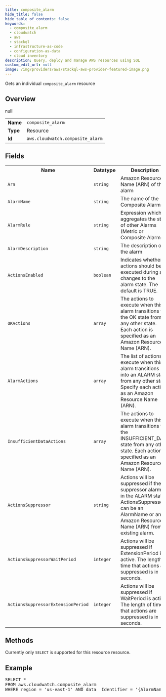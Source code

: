 ```yaml
---
title: composite_alarm
hide_title: false
hide_table_of_contents: false
keywords:
  - composite_alarm
  - cloudwatch
  - aws
  - stackql
  - infrastructure-as-code
  - configuration-as-data
  - cloud inventory
description: Query, deploy and manage AWS resources using SQL
custom_edit_url: null
image: /img/providers/aws/stackql-aws-provider-featured-image.png
---
```

Gets an individual <code>composite_alarm</code> resource

## Overview
<table><tbody>
<tr><td><b>Name</b></td><td><code>composite_alarm</code></td></tr>
<tr><td><b>Type</b></td><td>Resource</td></tr>
null
<tr><td><b>Id</b></td><td><code>aws.cloudwatch.composite_alarm</code></td></tr>
</tbody></table>

## Fields
<table><tbody>
<tr><th>Name</th><th>Datatype</th><th>Description</th></tr>
<tr><td><code>Arn</code></td><td><code>string</code></td><td>Amazon Resource Name (ARN) of the alarm</td></tr><tr><td><code>AlarmName</code></td><td><code>string</code></td><td>The name of the Composite Alarm</td></tr><tr><td><code>AlarmRule</code></td><td><code>string</code></td><td>Expression which aggregates the state of other Alarms (Metric or Composite Alarms)</td></tr><tr><td><code>AlarmDescription</code></td><td><code>string</code></td><td>The description of the alarm</td></tr><tr><td><code>ActionsEnabled</code></td><td><code>boolean</code></td><td>Indicates whether actions should be executed during any changes to the alarm state. The default is TRUE.</td></tr><tr><td><code>OKActions</code></td><td><code>array</code></td><td>The actions to execute when this alarm transitions to the OK state from any other state. Each action is specified as an Amazon Resource Name (ARN).</td></tr><tr><td><code>AlarmActions</code></td><td><code>array</code></td><td>The list of actions to execute when this alarm transitions into an ALARM state from any other state. Specify each action as an Amazon Resource Name (ARN).</td></tr><tr><td><code>InsufficientDataActions</code></td><td><code>array</code></td><td>The actions to execute when this alarm transitions to the INSUFFICIENT_DATA state from any other state. Each action is specified as an Amazon Resource Name (ARN).</td></tr><tr><td><code>ActionsSuppressor</code></td><td><code>string</code></td><td>Actions will be suppressed if the suppressor alarm is in the ALARM state. ActionsSuppressor can be an AlarmName or an Amazon Resource Name (ARN) from an existing alarm. </td></tr><tr><td><code>ActionsSuppressorWaitPeriod</code></td><td><code>integer</code></td><td>Actions will be suppressed if ExtensionPeriod is active. The length of time that actions are suppressed is in seconds.</td></tr><tr><td><code>ActionsSuppressorExtensionPeriod</code></td><td><code>integer</code></td><td>Actions will be suppressed if WaitPeriod is active. The length of time that actions are suppressed is in seconds.</td></tr>
</tbody></table>

## Methods
Currently only <code>SELECT</code> is supported for this resource resource.

## Example
<pre>
SELECT * 
FROM aws.cloudwatch.composite_alarm
WHERE region = 'us-east-1' AND data__Identifier = '{AlarmName}'
</pre>
